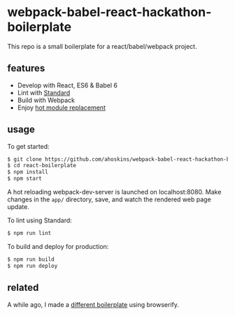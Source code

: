 # webpack-babel-react-hackathon-boilerplate

This repo is a small boilerplate for a react/babel/webpack project.

## features

- Develop with React, ES6 & Babel 6
- Lint with [Standard](https://github.com/feross/standard)
- Build with Webpack
- Enjoy [hot module replacement](https://webpack.github.io/docs/hot-module-replacement.html)

## usage

To get started:

```bash
$ git clone https://github.com/ahoskins/webpack-babel-react-hackathon-boilerplate react-boilerplate
$ cd react-boilerplate
$ npm install
$ npm start
```

A hot reloading webpack-dev-server is launched on localhost:8080.  Make changes in the `app/` directory, save, and watch the rendered web page update.

To lint using Standard:

```bash
$ npm run lint  
```

To build and deploy for production:

```bash
$ npm run build
$ npm run deploy
```

## related

A while ago, I made a [different boilerplate](https://github.com/ahoskins/browserify-react-node-hackathon-boilerplate) using browserify.
